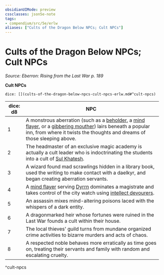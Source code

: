 ```yaml
---
obsidianUIMode: preview
cssclasses: json5e-note
tags:
- compendium/src/5e/erlw
aliases: ["Cults of the Dragon Below NPCs; Cult NPCs"]
---
```

# Cults of the Dragon Below NPCs; Cult NPCs
*Source: Eberron: Rising from the Last War p. 189* 

**Cult NPCs**

`dice: [](cults-of-the-dragon-below-npcs-cult-npcs-erlw.md#^cult-npcs)`

| dice: d8 | NPC |
|----------|-----|
| 1 | A monstrous aberration (such as a [beholder](compendium/bestiary/aberration/beholder.md), a [mind flayer](compendium/bestiary/aberration/mind-flayer.md), or a [gibbering mouther](compendium/bestiary/aberration/gibbering-mouther.md)) lairs beneath a popular inn, from where it twists the thoughts and dreams of those sleeping above. |
| 2 | The headmaster of an exclusive magic academy is actually a cult leader who is indoctrinating the students into a cult of [Sul Khatesh](compendium/bestiary/npc/sul-khatesh-erlw.md). |
| 3 | A wizard found mad scrawlings hidden in a library book, used the writing to make contact with a daelkyr, and began creating aberration servants. |
| 4 | A [mind flayer](compendium/bestiary/aberration/mind-flayer.md) serving [Dyrrn](compendium/bestiary/npc/dyrrn-erlw.md) dominates a magistrate and takes control of the city watch using [intellect devourers](compendium/bestiary/aberration/intellect-devourer.md). |
| 5 | An assassin mixes mind-altering poisons laced with the whispers of a dark entity. |
| 6 | A dragonmarked heir whose fortunes were ruined in the Last War founds a cult within their house. |
| 7 | The local thieves' guild turns from mundane organized crime activities to bizarre murders and acts of chaos. |
| 8 | A respected noble behaves more erratically as time goes on, treating their servants and family with random and escalating cruelty. |
^cult-npcs